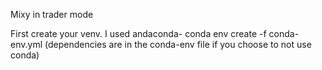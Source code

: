 Mixy in trader mode

First create your venv. I used andaconda- conda env create -f conda-env.yml (dependencies are in the conda-env file if you choose to not use conda)

